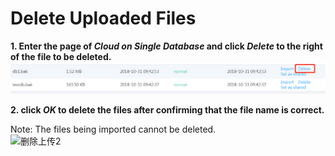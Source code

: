 # Delete Uploaded Files
**1. Enter the page of ***Cloud on Single Database*** and click ***Delete*** to the right of the file to be deleted.**
![Delete Uploads 1](../../../../../image/RDS/Delete-Import-1.png)

**2. click ***OK*** to delete the files after confirming that the file name is correct.**

Note: The files being imported cannot be deleted.<br>
![删除上传2](../../../../../image/RDS/Delete-Import-2.png)
